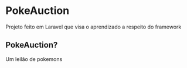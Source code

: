 # PokeAuction

Projeto feito em Laravel que visa o aprendizado a respeito do framework

## PokeAuction?

Um leilão de pokemons
 